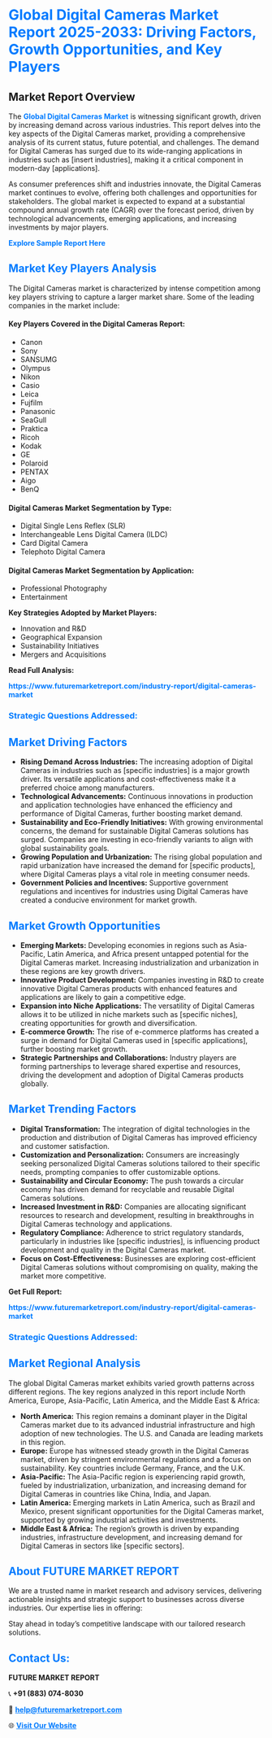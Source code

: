 <h1 style="color: #007BFF;">Global Digital Cameras Market Report 2025-2033: Driving Factors, Growth Opportunities, and Key Players</h1>

<section id="overview">
<h2>Market Report Overview</h2>
<p>The <a href="https://www.futuremarketreport.com/industry-report/digital-cameras-market" style="color: #007BFF; text-decoration: none;"><strong>Global Digital Cameras Market</strong></a> is witnessing significant growth, driven by increasing demand across various industries. This report delves into the key aspects of the Digital Cameras market, providing a comprehensive analysis of its current status, future potential, and challenges. The demand for Digital Cameras has surged due to its wide-ranging applications in industries such as [insert industries], making it a critical component in modern-day [applications].</p>
<p>As consumer preferences shift and industries innovate, the Digital Cameras market continues to evolve, offering both challenges and opportunities for stakeholders. The global market is expected to expand at a substantial compound annual growth rate (CAGR) over the forecast period, driven by technological advancements, emerging applications, and increasing investments by major players.</p>
</section>

<section id="overview">
<p><a href="https://www.futuremarketreport.com/request-sample/reportId=62838" style="color: #007BFF; text-decoration: none;"><strong>Explore Sample Report Here</strong></a></p>
</section>

<section id="key-players">
<h2 style="color: #007BFF;">Market Key Players Analysis</h2>
<p>The Digital Cameras market is characterized by intense competition among key players striving to capture a larger market share. Some of the leading companies in the market include:</p>
<h4>Key Players Covered in the Digital Cameras Report:</h4>
<ul><li>Canon</li><li>Sony</li><li>SANSUMG</li><li>Olympus</li><li>Nikon</li><li>Casio</li><li>Leica</li><li>Fujfilm</li><li>Panasonic</li><li>SeaGull</li><li>Praktica</li><li>Ricoh</li><li>Kodak</li><li>GE</li><li>Polaroid</li><li>PENTAX</li><li>Aigo</li><li>BenQ</li></ul>
<h4>Digital Cameras Market Segmentation by Type:</h4>
<ul><li>Digital Single Lens Reflex (SLR)</li><li>Interchangeable Lens Digital Camera (ILDC)</li><li>Card Digital Camera</li><li>Telephoto Digital Camera</li></ul>

<h4>Digital Cameras Market Segmentation by Application:</h4>
<ul><li>Professional Photography</li><li>Entertainment</li></ul>
<p><strong>Key Strategies Adopted by Market Players:</strong></p>
<ul>
<li>Innovation and R&D</li>
<li>Geographical Expansion</li>
<li>Sustainability Initiatives</li>
<li>Mergers and Acquisitions</li>
</ul>
</section>

<section>
<p><strong>Read Full Analysis: </strong></p><a href="https://www.futuremarketreport.com/industry-report/digital-cameras-market" style="color: #007BFF; text-decoration: none;"><strong>https://www.futuremarketreport.com/industry-report/digital-cameras-market</strong></a>
<h3 style="color: #007BFF;">Strategic Questions Addressed:</h3>
</section>

<section id="driving-factors">
<h2 style="color: #007BFF;">Market Driving Factors</h2>
<ul>
<li><strong>Rising Demand Across Industries:</strong> The increasing adoption of Digital Cameras in industries such as [specific industries] is a major growth driver. Its versatile applications and cost-effectiveness make it a preferred choice among manufacturers.</li>
<li><strong>Technological Advancements:</strong> Continuous innovations in production and application technologies have enhanced the efficiency and performance of Digital Cameras, further boosting market demand.</li>
<li><strong>Sustainability and Eco-Friendly Initiatives:</strong> With growing environmental concerns, the demand for sustainable Digital Cameras solutions has surged. Companies are investing in eco-friendly variants to align with global sustainability goals.</li>
<li><strong>Growing Population and Urbanization:</strong> The rising global population and rapid urbanization have increased the demand for [specific products], where Digital Cameras plays a vital role in meeting consumer needs.</li>
<li><strong>Government Policies and Incentives:</strong> Supportive government regulations and incentives for industries using Digital Cameras have created a conducive environment for market growth.</li>
</ul>
</section>

<section id="growth-opportunities">
<h2 style="color: #007BFF;">Market Growth Opportunities</h2>
<ul>
<li><strong>Emerging Markets:</strong> Developing economies in regions such as Asia-Pacific, Latin America, and Africa present untapped potential for the Digital Cameras market. Increasing industrialization and urbanization in these regions are key growth drivers.</li>
<li><strong>Innovative Product Development:</strong> Companies investing in R&D to create innovative Digital Cameras products with enhanced features and applications are likely to gain a competitive edge.</li>
<li><strong>Expansion into Niche Applications:</strong> The versatility of Digital Cameras allows it to be utilized in niche markets such as [specific niches], creating opportunities for growth and diversification.</li>
<li><strong>E-commerce Growth:</strong> The rise of e-commerce platforms has created a surge in demand for Digital Cameras used in [specific applications], further boosting market growth.</li>
<li><strong>Strategic Partnerships and Collaborations:</strong> Industry players are forming partnerships to leverage shared expertise and resources, driving the development and adoption of Digital Cameras products globally.</li>
</ul>
</section>

<section id="trending-factors">
<h2 style="color: #007BFF;">Market Trending Factors</h2>
<ul>
<li><strong>Digital Transformation:</strong> The integration of digital technologies in the production and distribution of Digital Cameras has improved efficiency and customer satisfaction.</li>
<li><strong>Customization and Personalization:</strong> Consumers are increasingly seeking personalized Digital Cameras solutions tailored to their specific needs, prompting companies to offer customizable options.</li>
<li><strong>Sustainability and Circular Economy:</strong> The push towards a circular economy has driven demand for recyclable and reusable Digital Cameras solutions.</li>
<li><strong>Increased Investment in R&D:</strong> Companies are allocating significant resources to research and development, resulting in breakthroughs in Digital Cameras technology and applications.</li>
<li><strong>Regulatory Compliance:</strong> Adherence to strict regulatory standards, particularly in industries like [specific industries], is influencing product development and quality in the Digital Cameras market.</li>
<li><strong>Focus on Cost-Effectiveness:</strong> Businesses are exploring cost-efficient Digital Cameras solutions without compromising on quality, making the market more competitive.</li>
</ul>
</section>

<section>
<p><strong>Get Full Report: </strong></p><a href="https://www.futuremarketreport.com/industry-report/digital-cameras-market" style="color: #007BFF; text-decoration: none;"><strong>https://www.futuremarketreport.com/industry-report/digital-cameras-market</strong></a>
<h3 style="color: #007BFF;">Strategic Questions Addressed:</h3>
</section>


<section id="regional-analysis">
<h2 style="color: #007BFF;">Market Regional Analysis</h2>
<p>The global Digital Cameras market exhibits varied growth patterns across different regions. The key regions analyzed in this report include North America, Europe, Asia-Pacific, Latin America, and the Middle East & Africa:</p>
<ul>
<li><strong>North America:</strong> This region remains a dominant player in the Digital Cameras market due to its advanced industrial infrastructure and high adoption of new technologies. The U.S. and Canada are leading markets in this region.</li>
<li><strong>Europe:</strong> Europe has witnessed steady growth in the Digital Cameras market, driven by stringent environmental regulations and a focus on sustainability. Key countries include Germany, France, and the U.K.</li>
<li><strong>Asia-Pacific:</strong> The Asia-Pacific region is experiencing rapid growth, fueled by industrialization, urbanization, and increasing demand for Digital Cameras in countries like China, India, and Japan.</li>
<li><strong>Latin America:</strong> Emerging markets in Latin America, such as Brazil and Mexico, present significant opportunities for the Digital Cameras market, supported by growing industrial activities and investments.</li>
<li><strong>Middle East & Africa:</strong> The region’s growth is driven by expanding industries, infrastructure development, and increasing demand for Digital Cameras in sectors like [specific sectors].</li>
</ul>
</section>

<footer>
<h2 style="color: #007BFF;">About FUTURE MARKET REPORT</h2>
<p>We are a trusted name in market research and advisory services, delivering actionable insights and strategic support to businesses across diverse industries. Our expertise lies in offering:</p>

<p>Stay ahead in today’s competitive landscape with our tailored research solutions.</p>

<h2 style="color: #007BFF;">Contact Us:</h2>
<p><strong>FUTURE MARKET REPORT</strong></p>
<p>📞 <strong>+91 (883) 074-8030</strong></p>
<p>📧 <strong><a href="mailto:help@futuremarketreport.com" style="color: #007BFF;">help@futuremarketreport.com</a></strong></p>
<p>🌐 <strong><a href="https://www.futuremarketreport.com/" style="color: #007BFF;">Visit Our Website</a></strong></p>
</footer>